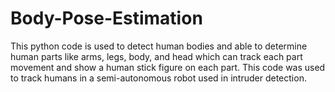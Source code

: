 # Body-Pose-Estimation
This python code is used to detect human bodies and able to determine human parts like arms, legs, body, and head which can track each part movement and show a human stick figure on each part. This code was used to track humans in a semi-autonomous robot used in intruder detection.  
